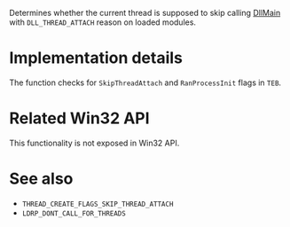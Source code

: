 Determines whether the current thread is supposed to skip calling [DllMain](https://learn.microsoft.com/en-us/windows/win32/dlls/dllmain) with `DLL_THREAD_ATTACH` reason on loaded modules.

# Implementation details
The function checks for `SkipThreadAttach` and `RanProcessInit` flags in `TEB`.

# Related Win32 API
This functionality is not exposed in Win32 API.

# See also
 - `THREAD_CREATE_FLAGS_SKIP_THREAD_ATTACH`
 - `LDRP_DONT_CALL_FOR_THREADS`
